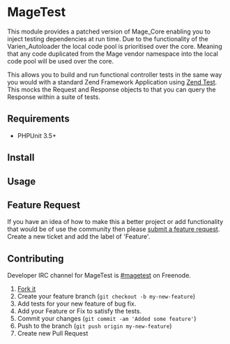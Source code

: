 # MageTest #

This module provides a patched version of Mage_Core enabling you to inject testing dependencies at run time. Due to the functionality of the Varien_Autoloader the local code pool is prioritised over the core. Meaning that any code duplicated from the Mage vendor namespace into the local code pool will be used over the core.

This allows you to build and run functional controller tests in the same way you would with a standard Zend Framework Application using [Zend Test](http://framework.zend.com/manual/en/zend.test.phpunit.html). This mocks the Request and Response objects to that you can query the Response within a suite of tests.

## Requirements ##

* PHPUnit 3.5+

## Install

## Usage

## Feature Request

If you have an idea of how to make this a better project or add functionality that would be of use the community then please [submit a feature request](https://github.com/alistairstead/Mage-Test/issues). Create a new ticket and add the label of 'Feature'.

## Contributing

Developer IRC channel for MageTest is [#magetest](irc://irc.freenode.net/magetest) on Freenode.

1. [Fork it](https://github.com/alistairstead/Mage-Test/fork_select)
2. Create your feature branch (`git checkout -b my-new-feature`)
3. Add tests for your new feature of bug fix.
4. Add your Feature or Fix to satisfy the tests.
5. Commit your changes (`git commit -am 'Added some feature'`)
6. Push to the branch (`git push origin my-new-feature`)
7. Create new Pull Request

